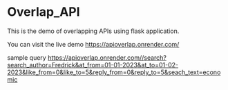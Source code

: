 # Overlap_API
This is the demo of overlapping APIs using flask application.

You can visit the live demo
https://apioverlap.onrender.com/


sample query
https://apioverlap.onrender.com//search?search_author=Fredrick&at_from=01-01-2023&at_to=01-02-2023&like_from=0&like_to=5&reply_from=0&reply_to=5&seach_text=economic